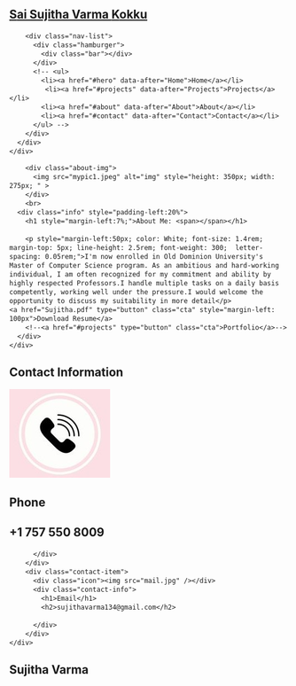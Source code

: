 
<html lang="en">

<head>
  <meta charset="UTF-8">
  <meta name="viewport" content="width=device-width, initial-scale=1.0">
  <link rel="stylesheet" href="style.css">
  <title>Portfolio 01236075</title>
</head>

<body>
  <!-- Header -->
  <section id="header">
    <div class="header container">
      <div class="nav-bar">
        <div class="brand">
          <a href="#hero">
            <h1><span>S</span>ai Sujitha Varma <span>K</span>okku</h1>
          </a>
        </div>
		
        <div class="nav-list">
          <div class="hamburger">
            <div class="bar"></div>
          </div>
          <!-- <ul>
            <li><a href="#hero" data-after="Home">Home</a></li>
             <li><a href="#projects" data-after="Projects">Projects</a></li> 
            <li><a href="#about" data-after="About">About</a></li>
            <li><a href="#contact" data-after="Contact">Contact</a></li>
          </ul> -->
        </div>
      </div>
    </div>
  </section>
  <!-- End Header -->


  <!-- Hero Section  -->
  <section id="hero">
    <div class="hero container">

        <div class="about-img">
          <img src="mypic1.jpeg" alt="img" style="height: 350px; width: 275px; " >
        </div>
        <br>
      <div class="info" style="padding-left:20%">
        <h1 style="margin-left:7%;">About Me: <span></span></h1>

        <p style="margin-left:50px; color: White; font-size: 1.4rem; margin-top: 5px; line-height: 2.5rem; font-weight: 300;  letter-spacing: 0.05rem;">I'm now enrolled in Old Dominion University's Master of Computer Science program. As an ambitious and hard-working individual, I am often recognized for my commitment and ability by highly respected Professors.I handle multiple tasks on a daily basis competently, working well under the pressure.I would welcome the opportunity to discuss my suitability in more detail</p>
	<a href="Sujitha.pdf" type="button" class="cta" style="margin-left: 100px">Download Resume</a>
        <!--<a href="#projects" type="button" class="cta">Portfolio</a>-->
      </div>
    </div>
  </section>
  <!-- End Hero Section  -->

  
  


  <!-- Contact Section -->
  <section id="contact">
    <div class="contact container">
      <div>
        <h1 class="section-title">Contact <span>Information</span></h1>
      </div>
      <div class="contact-items">
        <div class="contact-item">
          <div class="icon"><img src="phone.jpg" /></div>
          <div class="contact-info">
            <h1>Phone</h1>
            <h2>+1 757 550 8009</h2>
            
          </div>
        </div>
        <div class="contact-item">
          <div class="icon"><img src="mail.jpg" /></div>
          <div class="contact-info">
            <h1>Email</h1>
            <h2>sujithavarma134@gmail.com</h2>
            
          </div>
        </div>
    </div>
  </section>
  <!-- End Contact Section -->

  <!-- Footer -->
  <section id="footer">
    <div class="footer container">
      <div class="brand">
        <h1>Sujitha Varma</h1>
      </div>
    
  </section>
  <!-- End Footer -->
  <script src="./app.js"></script>
</body>

</html>
